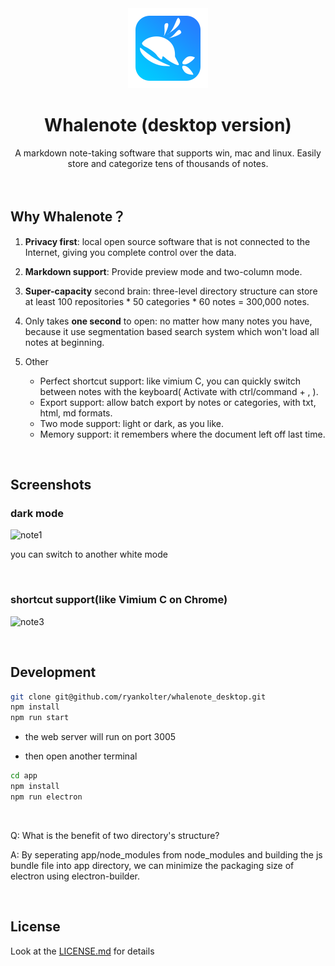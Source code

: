 
<div align="center">
  <img src="public/icon.png" height="128">
  <h1>Whalenote (desktop version)</h1>
  <p>A markdown note-taking software that supports win, mac and linux. Easily store and categorize tens of thousands of notes.</p>
</div>

<br>

## Why Whalenote？

1. **Privacy first**: local open source software that is not connected to the Internet, giving you complete control over the data.
2. **Markdown support**: Provide preview mode and two-column mode.
3. **Super-capacity** second brain: three-level directory structure can store at least 100 repositories * 50 categories * 60 notes = 300,000 notes.
4. Only takes **one second** to open: no matter how many notes you have, because it use segmentation based search system which won't load all notes at beginning.

5. Other
    - Perfect shortcut support: like vimium C, you can quickly switch between notes with the keyboard( Activate with ctrl/command + , ).
    - Export support: allow batch export by notes or categories, with txt, html, md formats.
    - Two mode support: light or dark, as you like.
    - Memory support: it remembers where the document left off last time.

<br>

## Screenshots

### dark mode

![note1](https://user-images.githubusercontent.com/44566054/205018801-4bd2c085-c3bd-407e-8684-b8f8685ad7a3.PNG)

you can switch to another white mode

<br>

### shortcut support(like Vimium C on Chrome)

![note3](https://user-images.githubusercontent.com/44566054/205018821-f6ebf053-efc4-46b3-a297-cd1ca4134c12.PNG)

<br>

## Development

```bash
git clone git@github.com/ryankolter/whalenote_desktop.git
npm install
npm run start
```
- the web server will run on port 3005

- then open another terminal

```bash
cd app
npm install
npm run electron
```

<br>

Q: What is the benefit of two directory's structure?

A: By seperating app/node_modules from node_modules and building the js bundle file into app directory, we can minimize the packaging size of electron using electron-builder.

<br>

## License

Look at the [LICENSE.md](./LICENSE.md) for details
